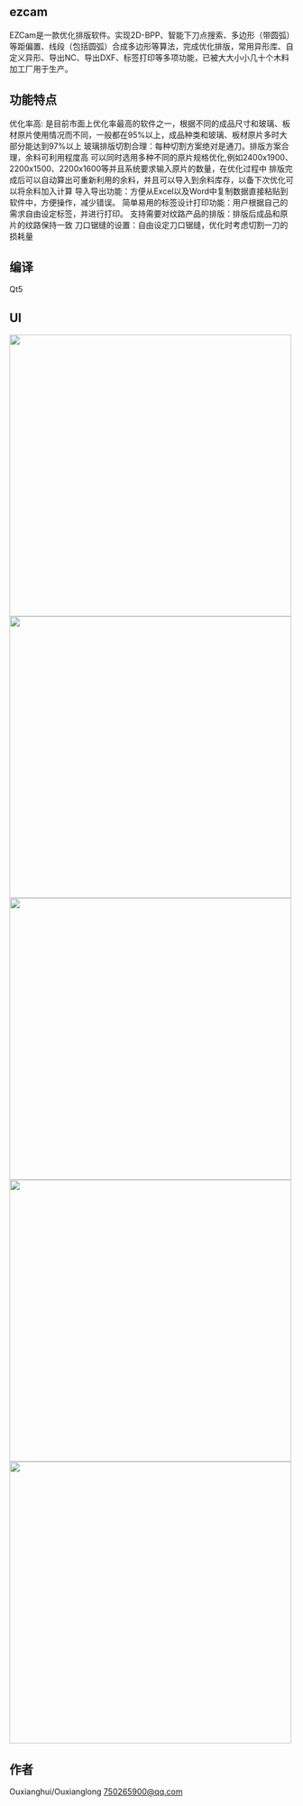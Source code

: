 ## ezcam

EZCam是一款优化排版软件。实现2D-BPP、智能下刀点搜索、多边形（带圆弧）等距偏置、线段（包括圆弧）合成多边形等算法，完成优化排版，常用异形库、自定义异形、导出NC、导出DXF、标签打印等多项功能，已被大大小小几十个木料加工厂用于生产。

## 功能特点
优化率高: 是目前市面上优化率最高的软件之一，根据不同的成品尺寸和玻璃、板材原片使用情况而不同，一般都在95%以上，成品种类和玻璃、板材原片多时大部分能达到97%以上
玻璃排版切割合理：每种切割方案绝对是通刀。排版方案合理，余料可利用程度高
可以同时选用多种不同的原片规格优化,例如2400x1900、2200x1500、2200x1600等并且系统要求输入原片的数量，在优化过程中
排版完成后可以自动算出可重新利用的余料，并且可以导入到余料库存，以备下次优化可以将余料加入计算
导入导出功能：方便从Excel以及Word中复制数据直接粘贴到软件中，方便操作，减少错误。
简单易用的标签设计打印功能：用户根据自己的需求自由设定标签，并进行打印。
支持需要对纹路产品的排版：排版后成品和原片的纹路保持一致
刀口锯缝的设置：自由设定刀口锯缝，优化时考虑切割一刀的损耗量

## 编译
Qt5
  
## UI
<img src="https://github.com/ouxianghui/ezcam/uisamples/blob/main/startup.jpg" height="500" /><br>
<img src="https://github.com/ouxianghui/ezcam/uisamples/blob/main/aboutus.jpg" height="500" /><br>
<img src="https://github.com/ouxianghui/ezcam/uisamples/blob/main/list.jpg" height="500" /><br>
<img src="https://github.com/ouxianghui/ezcam/uisamples/blob/main/settings.jpg" height="500" /><br>
<img src="https://github.com/ouxianghui/ezcam/uisamples/blob/main/cnc-preview.jpg" height="500" /><br>


## 作者
Ouxianghui/Ouxianglong 750265900@qq.com
